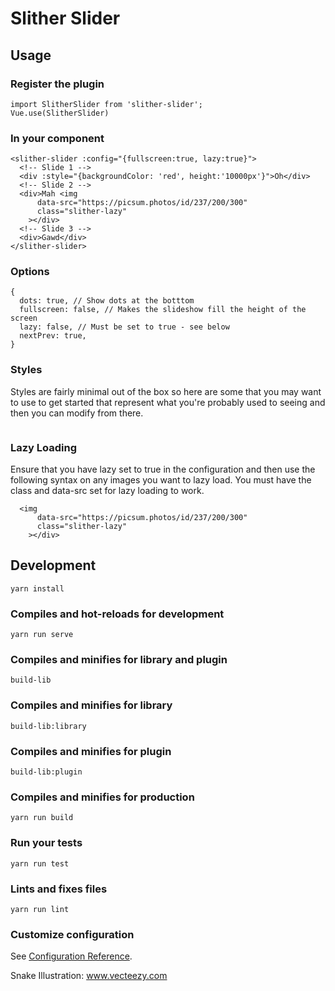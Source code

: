 # Slither Slider

## Usage

### Register the plugin
```
import SlitherSlider from 'slither-slider';
Vue.use(SlitherSlider)
```

### In your component

```
<slither-slider :config="{fullscreen:true, lazy:true}">
  <!-- Slide 1 -->
  <div :style="{backgroundColor: 'red', height:'10000px'}">Oh</div>
  <!-- Slide 2 -->
  <div>Mah <img
      data-src="https://picsum.photos/id/237/200/300"
      class="slither-lazy"
    ></div>
  <!-- Slide 3 -->
  <div>Gawd</div>
</slither-slider>
```

### Options

```
{
  dots: true, // Show dots at the botttom
  fullscreen: false, // Makes the slideshow fill the height of the screen
  lazy: false, // Must be set to true - see below
  nextPrev: true,
}
```

### Styles

Styles are fairly minimal out of the box so here are some that you may want to use to get started that represent what you're probably used to seeing and then you can modify from there.

```

```

### Lazy Loading 

Ensure that you have lazy set to true in the configuration and then use the following syntax on any images you want to lazy load. You must have the class and data-src set for lazy loading to work.

```
  <img
      data-src="https://picsum.photos/id/237/200/300"
      class="slither-lazy"
    ></div>
```


## Development
```
yarn install
```

### Compiles and hot-reloads for development
```
yarn run serve
```

### Compiles and minifies for library and plugin
```
build-lib
```

### Compiles and minifies for library
```
build-lib:library
```

### Compiles and minifies for plugin
```
build-lib:plugin
```

### Compiles and minifies for production
```
yarn run build
```

### Run your tests
```
yarn run test
```

### Lints and fixes files
```
yarn run lint
```

### Customize configuration
See [Configuration Reference](https://cli.vuejs.org/config/).

Snake Illustration: <a href="https://www.vecteezy.com/">www.vecteezy.com</a>